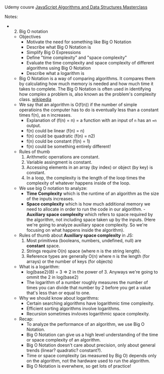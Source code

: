 
Udemy cousre [JavaScript Algorithms and Data Structures Masterclass](https://www.udemy.com/course/js-algorithms-and-data-structures-masterclass/)

Notes:

- 2. Big O notation
    - Objectives 
        - Motivate the need for something like Big O Notation
        - Describe what Big O Notation is
        - Simplify Big O Expressions
        - Define "time complexity" and "space complexity"
        - Evaluate the time complexity and space complexity of different algorithms using Big O Notation
        - Describe what a logarithm is
    - Big O Notation is a way of comparing algorithms. It compares them by calculating how much memory is needed and how much time it takes to complete. The Big O Notation is often used in identifying how complex a problem is, also known as the problem's complexity class. [wikipedia](https://simple.wikipedia.org/wiki/Big_O_notation#:~:text=From%20Wikipedia%2C%20the%20free%20encyclopedia,as%20the%20problem's%20complexity%20class.)
    - We say that an algorithm is O(f(n)) if the number of simple operatioins the computer has to do is eventually less than a constant times f(n), as n increases.
        - Explanation of (f(n) = n) = a function with an input of `n` has an `=n` output.
        - f(n) could be linear (f(n) = n)
        - f(n) could be quadratic (f(n) = n2)
        - f(n) could be constant (f(n) = 1)
        - f(n) could be something entirely different!
    - Rules of thumb
        1. Arithmetic operrations are constant.
        2. Variable assingment is constant.
        3. Accessing elements in an array (by index) or object (by key) is constant.
        4. In a loop, the complexity is the length of the loop times the complexity of whatever happens inside of the loop.
    - We use big O notation to analyze:
        - **Time Complexity** which is the runtime of an algorithm as the size of the inputs increases.
        - **Space complexity** which is how much additional memory we need to allocate in order to run the code in our algorithm.
        -**Auxiliary space complexity** which refers to space required by the algorithm, not including space taken up by the inputs. (Here we're going to analyze auxiliary space complexity. So we're focusing on what happens inside the algorithm).
    - Rules of thumb about **Auxiliary space complexity** in JS: 
        1. Most primitivea (booleans, numbers, undefined, null) are **constant** space.
        2. Strings require O(n) space (where n is the string length).
        3. Reference types are generally O(n) where n is the length (for arrays) or the number of keys (for objects)
    - What is a logarithm:
        - log(base2)(8) = 3 => 2 in the power of 3. Anyways we're going to ommit the 2 in log(base2)
        - The logarithm of a number roughly measures the number of times you can divide that number by 2 before you get a value that's less than or equal to one.
    - Why we should know about logarithms:
        - Certain searching algorithms have logarithmic time complexity.
        - Efficient sorting algorithms involve logarithms.
        - Recursion sometimes invloves logarithmic space complexity.
    - Recap:
        - To analyze the performance of an algorithm, we use Big O Notation.
        - Big O Notation can give us a high level understanding of the time or space complexity of an algorithm.
        - Big O Notation doesn't care about precision, only about general trends (linear? quadratic? constant?).
        - Time or space complexity (as measured by Big O) depends only on the algorithm, not the hardware used to run the algorithm.
        - Big O Notation is everwhere, so get lots of practice!
    
